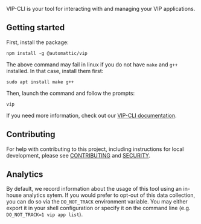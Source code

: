 VIP-CLI is your tool for interacting with and managing your VIP applications.

## Getting started

First, install the package:

```
npm install -g @automattic/vip
```

The above command may fail in linux if you do not have `make` and `g++` installed. In that case, install them first:

```
sudo apt install make g++
```

Then, launch the command and follow the prompts:

```
vip
```

If you need more information, check out our [VIP-CLI documentation](https://docs.wpvip.com/technical-references/vip-cli/).

## Contributing

For help with contributing to this project, including instructions for local development, please see [CONTRIBUTING](CONTRIBUTING.md) and [SECURITY](SECURITY.md).

## Analytics

By default, we record information about the usage of this tool using an in-house analytics sytem. If you would prefer to opt-out of this data collection, you can do so via the `DO_NOT_TRACK` environment variable. You may either export it in your shell configuration or specify it on the command line (e.g. `DO_NOT_TRACK=1 vip app list`).
